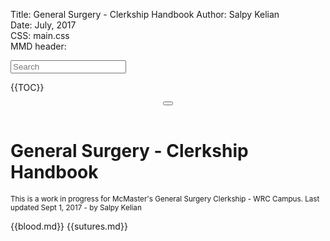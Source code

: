 Title:    General Surgery - Clerkship Handbook 
Author:   Salpy Kelian  
Date:     July, 2017  
CSS: main.css  
MMD header: <!--add ins-->
	<meta http-equiv="cleartype" content="on">
    <meta name="MobileOptimized" content="320">
    <meta name="HandheldFriendly" content="True">
    <meta name="apple-mobile-web-app-capable" content="yes">
	<meta name="viewport" content="width=device-width, initial-scale=1.0, user-scalable=no">
	<!--/end add ins-->
	<script
  src="jquery-3.2.1.slim.min.js" crossorigin="anonymous"></script>
 <script src="stacktable.js"></script>	
<script src="slideout.min.js">
 <script src="source.js"></script>
  
  <link href="hamburger.css" rel="stylesheet" type="text/css" />
  	<link rel="manifest" href="manifest.json">
	<link href="main.css" rel="stylesheet" type="text/css" />

 <nav id="menu"> 
<input type="search" class="search" placeholder="Search" />

{{TOC}}

 </nav>
 <header class="fixed-header"><button class="hamburger hamburger--squeeze js-slideout-toggle" type="button"><span class="hamburger-box"><span class="hamburger-inner"></span></span></button></header>
<main id="main">
<h1>General Surgery - Clerkship Handbook</h1>
<small>This is a work in progress for McMaster's General Surgery Clerkship - WRC Campus. Last updated Sept 1, 2017 - by Salpy Kelian</small><br/>


{{blood.md}}
{{sutures.md}}
</main>
